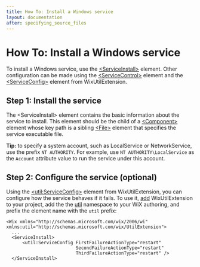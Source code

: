 ```yaml
---
title: How To: Install a Windows service
layout: documentation
after: specifying_source_files
---
```

# How To: Install a Windows service
To install a Windows service, use the [&lt;ServiceInstall&gt;](./../../xsd/wix/serviceinstall.html) 
element. Other configuration can be made using the 
[&lt;ServiceControl&gt;](./../../xsd/wix/servicecontrol.html) element and the 
[&lt;ServiceConfig&gt;](./../../xsd/util/serviceconfig.html) element from WixUtilExtension.

## Step 1: Install the service
The &lt;ServiceInstall&gt; element contains the basic information about the service to install.
This element should be the child of a [&lt;Component&gt;](./../../xsd/wix/component.html) element
whose key path is a sibling [&lt;File&gt;](./../../xsd/wix/file.html) element that specifies the 
service executable file.

**Tip:** to specify a system account, such as LocalService or NetworkService, use the prefix 
`NT AUTHORITY`. For example, use `NT AUTHORITY\LocalService` as the `Account` attribute value
to run the service under this account.

## Step 2: Configure the service (optional)
Using the [&lt;util:ServiceConfig&gt;](./../../xsd/util/serviceconfig.html) element from WixUtilExtension, 
you can configure how the service behaves if it fails. To use it,
[add](extension_usage_introduction.html) WixUtilExtension to your project, add the 
the [util](./../../xsd/util/index.html) namespace to your WiX authoring,
and prefix the element name with the `util` prefix:

    <Wix xmlns="http://schemas.microsoft.com/wix/2006/wi" xmlns:util="http://schemas.microsoft.com/wix/UtilExtension">
      ...
      <ServiceInstall>
          <util:ServiceConfig FirstFailureActionType="restart"
                              SecondFailureActionType="restart"
                              ThirdFailureActionType="restart" /> 
      </ServiceInstall>
